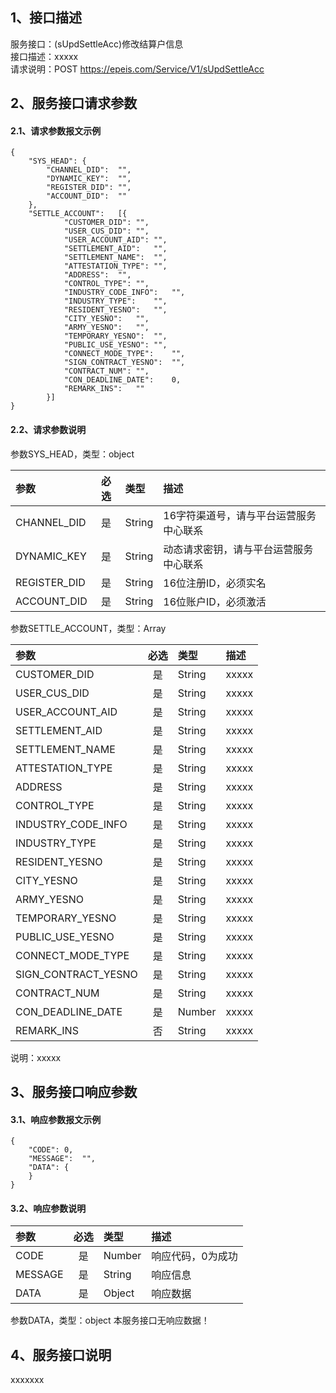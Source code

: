 ## 1、接口描述  
服务接口：(sUpdSettleAcc)修改结算户信息  
接口描述：xxxxx  
请求说明：POST https://epeis.com/Service/V1/sUpdSettleAcc  
  
## 2、服务接口请求参数  
#### 2.1、请求参数报文示例  
~~~  
{
	"SYS_HEAD":	{
		"CHANNEL_DID":	"",
		"DYNAMIC_KEY":	"",
		"REGISTER_DID":	"",
		"ACCOUNT_DID":	""
	},
	"SETTLE_ACCOUNT":	[{
			"CUSTOMER_DID":	"",
			"USER_CUS_DID":	"",
			"USER_ACCOUNT_AID":	"",
			"SETTLEMENT_AID":	"",
			"SETTLEMENT_NAME":	"",
			"ATTESTATION_TYPE":	"",
			"ADDRESS":	"",
			"CONTROL_TYPE":	"",
			"INDUSTRY_CODE_INFO":	"",
			"INDUSTRY_TYPE":	"",
			"RESIDENT_YESNO":	"",
			"CITY_YESNO":	"",
			"ARMY_YESNO":	"",
			"TEMPORARY_YESNO":	"",
			"PUBLIC_USE_YESNO":	"",
			"CONNECT_MODE_TYPE":	"",
			"SIGN_CONTRACT_YESNO":	"",
			"CONTRACT_NUM":	"",
			"CON_DEADLINE_DATE":	0,
			"REMARK_INS":	""
		}]
}  
~~~  
#### 2.2、请求参数说明  
参数SYS_HEAD，类型：object  
  
| 参数 | 必选 | 类型 | 描述 |  
| :----------------- | :----: | :-------- | :---------------- |  
| CHANNEL_DID | 是 | String | 16字符渠道号，请与平台运营服务中心联系 |  
| DYNAMIC_KEY | 是 | String | 动态请求密钥，请与平台运营服务中心联系 |  
| REGISTER_DID      |  是  | String   | 16位注册ID，必须实名 |  
| ACCOUNT_DID       |  是  | String   | 16位账户ID，必须激活 |  
  
参数SETTLE_ACCOUNT，类型：Array  
  
| 参数              | 必选 | 类型     | 描述             |  
| :----------------- | :----: | :-------- | :---------------- |  
| CUSTOMER_DID |  是  | String   | xxxxx |  
| USER_CUS_DID |  是  | String   | xxxxx |  
| USER_ACCOUNT_AID |  是  | String   | xxxxx |  
| SETTLEMENT_AID |  是  | String   | xxxxx |  
| SETTLEMENT_NAME |  是  | String   | xxxxx |  
| ATTESTATION_TYPE |  是  | String   | xxxxx |  
| ADDRESS |  是  | String   | xxxxx |  
| CONTROL_TYPE |  是  | String   | xxxxx |  
| INDUSTRY_CODE_INFO |  是  | String   | xxxxx |  
| INDUSTRY_TYPE |  是  | String   | xxxxx |  
| RESIDENT_YESNO |  是  | String   | xxxxx |  
| CITY_YESNO |  是  | String   | xxxxx |  
| ARMY_YESNO |  是  | String   | xxxxx |  
| TEMPORARY_YESNO |  是  | String   | xxxxx |  
| PUBLIC_USE_YESNO |  是  | String   | xxxxx |  
| CONNECT_MODE_TYPE |  是  | String   | xxxxx |  
| SIGN_CONTRACT_YESNO |  是  | String   | xxxxx |  
| CONTRACT_NUM |  是  | String   | xxxxx |  
| CON_DEADLINE_DATE |  是  | Number   | xxxxx |  
| REMARK_INS |  否  | String   | xxxxx |  
  
说明：xxxxx  
  
## 3、服务接口响应参数  
#### 3.1、响应参数报文示例  
~~~  
{
	"CODE":	0,
	"MESSAGE":	"",
	"DATA":	{
	}
}  
~~~  
#### 3.2、响应参数说明  
  
| 参数              | 必选 | 类型     | 描述             |  
| :----------------- | :----: | :-------- | :---------------- |  
| CODE | 是 | Number | 响应代码，0为成功 |  
| MESSAGE | 是 | String | 响应信息 |  
| DATA | 是 | Object | 响应数据 |  
  
参数DATA，类型：object 本服务接口无响应数据！  
## 4、服务接口说明  
xxxxxxx  
